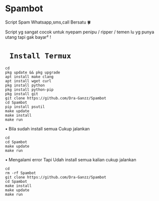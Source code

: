 # Spambot
Script Spam Whatsapp,sms,call Bersatu 🍀

Script yg sangat cocok untuk nyepam penipu / ripper / temen lu yg punya utang tapi gak bayar² !

# ` Install Termux`
```
cd
pkg update && pkg upgrade
apt install make clang
apt install wget curl
pkg install python
pkg install python-pip
pkg install git
git clone https://github.com/Dra-Ganzz/Spambot
cd Spambot
pip install psutil
make update
make install
make run

```
• Bila sudah install semua Cukup jalankan 
```
cd
cd Spambot
make update
make run
```
• Mengalami error Tapi Udah install semua kalian cukup jalankan
```
cd
rm -rf Spambot
git clone https://github.com/Dra-Ganzz/Spambot
cd Spambot
make install
make update
make run
